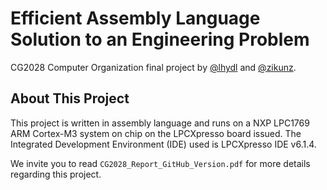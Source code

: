# Efficient Assembly Language Solution to an Engineering Problem
CG2028 Computer Organization final project by [@lhydl](https://github.com/lhydl) and
[@zikunz](https://github.com/zikunz).

## About This Project
This project is written in assembly language and runs on a NXP LPC1769 ARM Cortex-M3 system on chip on the LPCXpresso
board issued. The Integrated Development Environment (IDE) used is LPCXpresso IDE v6.1.4. <br>

We invite you to read
`CG2028_Report_GitHub_Version.pdf` for more details regarding this project.